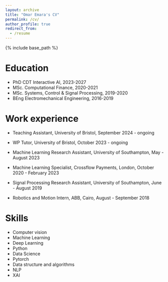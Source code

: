 ```yaml
---
layout: archive
title: "Omar Emara's CV"
permalink: /cv/
author_profile: true
redirect_from:
  - /resume
---
```


{% include base_path %}

Education
======
* PhD CDT Interactive AI, 2023-2027
* MSc. Computational Finance, 2020-2021
* MSc. Systems, Control & Signal Processing, 2019-2020
* BEng Electromechanical Engineering, 2016-2019

Work experience
======

* Teaching Assistant, University of Bristol, September 2024 - ongoing

* WP Tutor, University of Bristol, October 2023 - ongoing

* Machine Learning Research Assistant, University of Southampton, May - August 2023

* Machine Learning Specialist, Crossflow Payments, London, October 2020 - February 2023

* Signal Processing Research Assistant, University of Southampton, June - August 2019

* Robotics and Motion Intern, ABB, Cairo, August - September 2018
  <!-- * Supervisor: Professor Git -->
  
  
Skills
======
* Computer vision
* Machine Learning
* Deep Learning
* Python
* Data Science
* Pytorch
* Data structure and algorithms
* NLP
* XAI

<!-- Publications
======
  <ul>{% for post in site.publications reversed %}
    {% include archive-single-cv.html %}
  {% endfor %}</ul>
  
Talks
======
  <ul>{% for post in site.talks reversed %}
    {% include archive-single-talk-cv.html  %}
  {% endfor %}</ul>
  
Teaching
======
  <ul>{% for post in site.teaching reversed %}
    {% include archive-single-cv.html %}
  {% endfor %}</ul>
  
Service and leadership
======
* Currently signed in to 43 different slack teams -->
